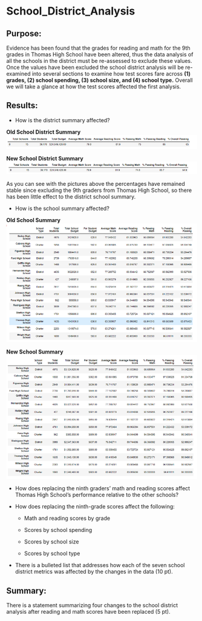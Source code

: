# School_District_Analysis
## Purpose:
Evidence has been found that the grades for reading and math for the 9th grades in Thomas High School have been altered, thus the data analysis of all the schools in the district must be re-assessed to exclude these values. Once the values have been excluded the school district analysis will be re-examined into several sections to examine how test scores fare across **(1) grades, (2) school spending, (3) school size, and (4) school type.** Overall we will take a glance at how the test scores affected the first analysis. 

## Results:
* How is the district summary affected?

**Old School District Summary**
![Old District Summary](Resources/old_school_district_summary.png)

**New School District Summary**
![New District Summary](Resources/new_district_analysis_summary.png)

As you can see with the pictures above the percentages have remained stable since excluding the 9th graders from Thomas High School, so there has been little effect to the district school summary.

* How is the school summary affected?

**Old School Summary**
![Old District Summary](Resources/new_school_summary.png)

**New School Summary**
![New District Summary](Resources/old_school_summary.png)

* How does replacing the ninth graders’ math and reading scores affect Thomas High School’s performance relative to the other schools?


* How does replacing the ninth-grade scores affect the following:
  * Math and reading scores by grade


  * Scores by school spending


  * Scores by school size


  * Scores by school type


* There is a bulleted list that addresses how each of the seven school district metrics was affected by the changes in the data (10 pt).


## Summary:

There is a statement summarizing four changes to the school district analysis after reading and math scores have been replaced (5 pt).
